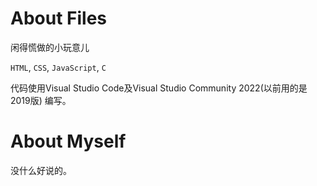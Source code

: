 # About Files
闲得慌做的小玩意儿

`HTML`, `CSS`, `JavaScript`, `C`

代码使用Visual Studio Code及Visual Studio Community 2022(以前用的是2019版) 编写。
# About Myself 
没什么好说的。
